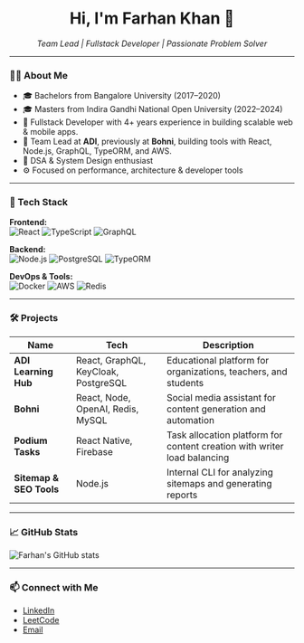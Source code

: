 <h1 align="center">Hi, I'm Farhan Khan 👋</h1>

<p align="center">
  <em>Team Lead | Fullstack Developer | Passionate Problem Solver</em>
</p>

---

### 🧑‍💻 About Me

- 🎓 Bachelors from Bangalore University (2017–2020)
- 🎓 Masters from Indira Gandhi National Open University (2022–2024)
- 💼 Fullstack Developer with 4+ years experience in building scalable web & mobile apps.
- 🔭 Team Lead at **ADI**, previously at **Bohni**, building tools with React, Node.js, GraphQL, TypeORM, and AWS.
- 🧠 DSA & System Design enthusiast
- ⚙️ Focused on performance, architecture & developer tools

---

### 🚀 Tech Stack

**Frontend:**  
![React](https://img.shields.io/badge/-React-black?logo=react&style=flat) 
![TypeScript](https://img.shields.io/badge/-TypeScript-black?logo=typescript&style=flat) 
![GraphQL](https://img.shields.io/badge/-GraphQL-black?logo=graphql&style=flat)

**Backend:**  
![Node.js](https://img.shields.io/badge/-Node.js-black?logo=node.js&style=flat) 
![PostgreSQL](https://img.shields.io/badge/-PostgreSQL-black?logo=postgresql&style=flat) 
![TypeORM](https://img.shields.io/badge/-TypeORM-black?logo=typeorm&style=flat) 

**DevOps & Tools:**  
![Docker](https://img.shields.io/badge/-Docker-black?logo=docker&style=flat) 
![AWS](https://img.shields.io/badge/-AWS-black?logo=amazon-aws&style=flat) 
![Redis](https://img.shields.io/badge/-Redis-black?logo=redis&style=flat)

---

### 🛠️ Projects

| Name | Tech | Description |
|------|------|-------------|
| **ADI Learning Hub** | React, GraphQL, KeyCloak, PostgreSQL | Educational platform for organizations, teachers, and students |
| **Bohni** | React, Node, OpenAI, Redis, MySQL | Social media assistant for content generation and automation |
| **Podium Tasks** | React Native, Firebase | Task allocation platform for content creation with writer load balancing |
| **Sitemap & SEO Tools** | Node.js | Internal CLI for analyzing sitemaps and generating reports |

---

### 📈 GitHub Stats

![Farhan's GitHub stats](https://github-readme-stats.vercel.app/api?username=farhan9182&show_icons=true&theme=radical)

---

### 📫 Connect with Me

- [LinkedIn](https://www.linkedin.com/in/farhan9182/)
- [LeetCode](https://leetcode.com/u/farhaankhaan930/)
- [Email](mailto:farhaankhaan930@gmail.com)
